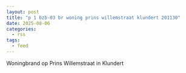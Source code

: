 ```yaml
---
layout: post
title: "p 1 bzb-03 br woning prins willemstraat klundert 201130"
date: 2025-08-06
categories: 
  - rss
tags: 
  - feed
---
```


Woningbrand op Prins Willemstraat in Klundert
